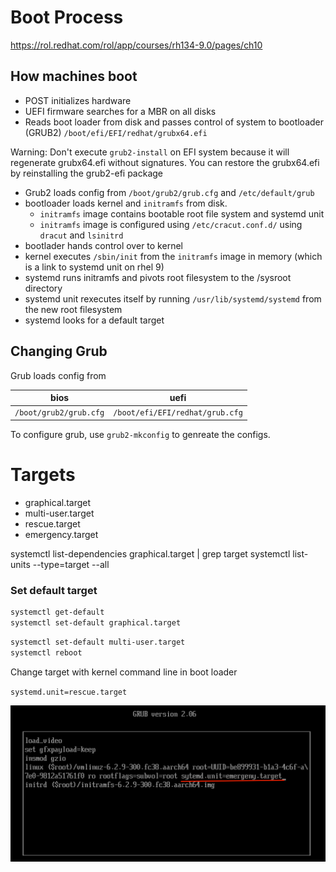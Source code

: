 # Boot Process

https://rol.redhat.com/rol/app/courses/rh134-9.0/pages/ch10



## How machines boot

- POST initializes hardware
- UEFI firmware searches for a MBR on all disks
- Reads boot loader from disk and passes control of system to bootloader (GRUB2)
`/boot/efi/EFI/redhat/grubx64.efi`

Warning: Don't execute `grub2-install` on EFI system because it will regenerate grubx64.efi without signatures. 
You can restore the grubx64.efi by reinstalling the grub2-efi package

- Grub2 loads config from `/boot/grub2/grub.cfg` and `/etc/default/grub`
- bootloader loads kernel and `initramfs` from disk. 
  - `initramfs` image contains bootable root file system and systemd unit
  - `initramfs` image is configured using `/etc/cracut.conf.d/` using `dracut` and `lsinitrd`
- bootlader hands control over to kernel
- kernel executes `/sbin/init` from the `initramfs` image in memory (which is a link to systemd unit on rhel 9)
- systemd runs initramfs and pivots root filesystem to the /sysroot directory
- systemd unit rexecutes itself by running `/usr/lib/systemd/systemd` from the new root filesystem
- systemd looks for a default target


## Changing Grub

Grub loads config from

| bios| uefi |
|---| --- |
|  `/boot/grub2/grub.cfg` | `/boot/efi/EFI/redhat/grub.cfg` |

To configure grub, use `grub2-mkconfig` to genreate the configs.


# Targets

- graphical.target
- multi-user.target
- rescue.target
- emergency.target

systemctl list-dependencies graphical.target | grep target
systemctl list-units --type=target --all


### Set default target

```bash
systemctl get-default
systemctl set-default graphical.target
```

```bash
systemctl set-default multi-user.target
systemctl reboot
```

Change target with kernel command line in boot loader

`systemd.unit=rescue.target`

![](./img/grub1.png)

